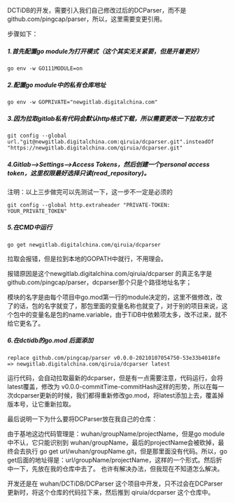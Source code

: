 DCTiDB的开发，需要引入我们自己修改过后的DCParser，而不是github.com/pingcap/parser，所以，这里需要变更引用。

步骤如下：

##### 1.首先配置go module为打开模式（这个其实无关紧要，但是开着更好）

`go env -w GO111MODULE=on`



##### 2.配置go module中的私有仓库地址

`go env -w GOPRIVATE="newgitlab.digitalchina.com"`



##### 3.因为拉取gitlab私有代码会默认http格式下载，所以需要更改一下拉取方式

`git config --global url."git@newgitlab.digitalchina.com:qiruia/dcparser.git".insteadOf "https://newgitlab.digitalchina.com/qiruia/dcparser.git"`



##### 4.Gitlab—>Settings—>Access Tokens，然后创建一个personal access token，这里权限最好选择只读(read_repository)。
注明：以上三步做完可以先测试一下，这一步不一定是必须的

`git config --global http.extraheader "PRIVATE-TOKEN: YOUR_PRIVATE_TOKEN"`



##### 5.在CMD中运行

`go get newgitlab.digitalchina.com/qiruia/dcparser`



拉取会报错，但是拉到本地的GOPATH中就行，不用理会。

报错原因是这个newgitlab.digitalchina.com/qiruia/dcparser 的真正名字是 github.com/pingcap/parser，dcparser那个只是个路径地址名字；

模块的名字是由每个项目中go.mod第一行的module决定的，这里不做修改，改了的话，包的名字就变了，那包里面的变量名称也就变了，对于别的项目来说，这个包中的变量名是包的name.variable，由于TiDB中依赖项太多，改不过来，就不给它更名了。

##### 6.在dctidb的go.mod 后面添加

`replace github.com/pingcap/parser v0.0.0-20210107054750-53e33b4018fe => newgitlab.digitalchina.com/qiruia/dcparser latest`

运行代码，会自动拉取最新的dcparser，但是有一点需要注意，代码运行，会将latest覆盖，修改为 v0.0.0-commitTime-commitHash这样的形势，所以在每一次dcparser更新的时候，我们都得重新修改go.mod，将latest添加上去，覆盖掉版本号，让它重新拉取。

最后说明一下为什么要将DCParser放在我自己的仓库：

由于基地这边代码管理是：wuhan/groupName/projectName，但是go module中不认，它只能识别到 wuhan/groupName，最后的projectName会被砍掉，最终会去执行 go get url/wuhan/groupName.git，但是那里面没有代码。所以，go get后面的地址得是：url/groupName/projectName，这样的一个形式。然后折中一下，先放在我的仓库中去了。
也许有解决办法，但我现在不知道怎么解决。

开发还是在 wuhan/DCTiDB/DCParser 这个项目中开发，只不过会在DCParser更新时，将这个仓库的代码拉下来，然后推到 qiruia/dcparser 这个仓库中。
